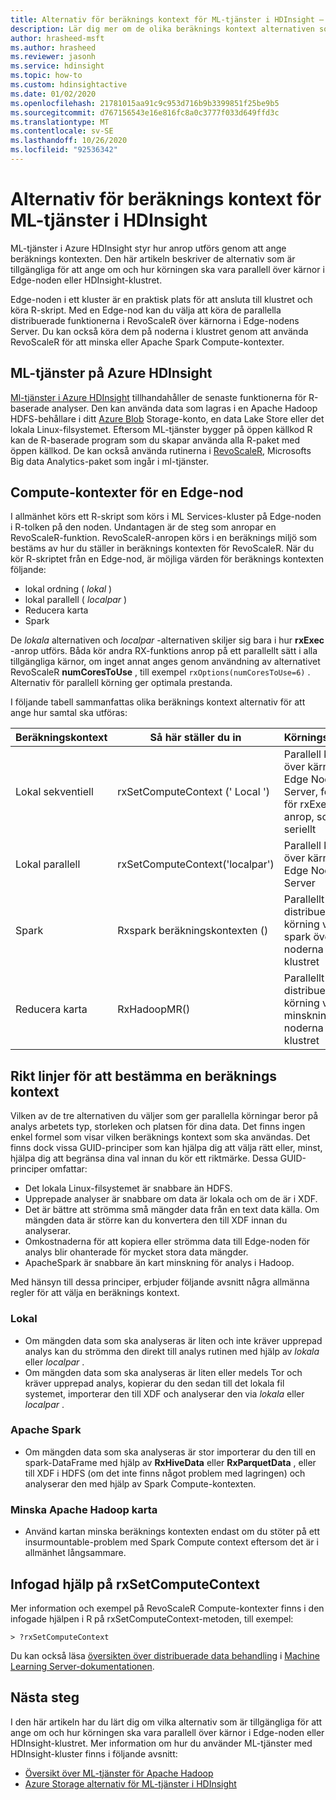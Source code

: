 ```yaml
---
title: Alternativ för beräknings kontext för ML-tjänster i HDInsight – Azure
description: Lär dig mer om de olika beräknings kontext alternativen som är tillgängliga för användare med ML-tjänster i HDInsight
author: hrasheed-msft
ms.author: hrasheed
ms.reviewer: jasonh
ms.service: hdinsight
ms.topic: how-to
ms.custom: hdinsightactive
ms.date: 01/02/2020
ms.openlocfilehash: 21781015aa91c9c953d716b9b3399851f25be9b5
ms.sourcegitcommit: d767156543e16e816fc8a0c3777f033d649ffd3c
ms.translationtype: MT
ms.contentlocale: sv-SE
ms.lasthandoff: 10/26/2020
ms.locfileid: "92536342"
---
```

# <a name="compute-context-options-for-ml-services-on-hdinsight"></a>Alternativ för beräknings kontext för ML-tjänster i HDInsight

ML-tjänster i Azure HDInsight styr hur anrop utförs genom att ange beräknings kontexten. Den här artikeln beskriver de alternativ som är tillgängliga för att ange om och hur körningen ska vara parallell över kärnor i Edge-noden eller HDInsight-klustret.

Edge-noden i ett kluster är en praktisk plats för att ansluta till klustret och köra R-skript. Med en Edge-nod kan du välja att köra de parallella distribuerade funktionerna i RevoScaleR över kärnorna i Edge-nodens Server. Du kan också köra dem på noderna i klustret genom att använda RevoScaleR för att minska eller Apache Spark Compute-kontexter.

## <a name="ml-services-on-azure-hdinsight"></a>ML-tjänster på Azure HDInsight

[Ml-tjänster i Azure HDInsight](r-server-overview.md) tillhandahåller de senaste funktionerna för R-baserade analyser. Den kan använda data som lagras i en Apache Hadoop HDFS-behållare i ditt [Azure Blob](../../storage/common/storage-introduction.md "Azure Blob Storage") Storage-konto, en data Lake Store eller det lokala Linux-filsystemet. Eftersom ML-tjänster bygger på öppen källkod R kan de R-baserade program som du skapar använda alla R-paket med öppen källkod. De kan också använda rutinerna i [RevoScaleR](/machine-learning-server/r-reference/revoscaler/revoscaler), Microsofts Big data Analytics-paket som ingår i ml-tjänster.  

## <a name="compute-contexts-for-an-edge-node"></a>Compute-kontexter för en Edge-nod

I allmänhet körs ett R-skript som körs i ML Services-kluster på Edge-noden i R-tolken på den noden. Undantagen är de steg som anropar en RevoScaleR-funktion. RevoScaleR-anropen körs i en beräknings miljö som bestäms av hur du ställer in beräknings kontexten för RevoScaleR.  När du kör R-skriptet från en Edge-nod, är möjliga värden för beräknings kontexten följande:

- lokal ordning ( *lokal* )
- lokal parallell ( *localpar* )
- Reducera karta
- Spark

De *lokala* alternativen och *localpar* -alternativen skiljer sig bara i hur **rxExec** -anrop utförs. Båda kör andra RX-funktions anrop på ett parallellt sätt i alla tillgängliga kärnor, om inget annat anges genom användning av alternativet RevoScaleR **numCoresToUse** , till exempel `rxOptions(numCoresToUse=6)` . Alternativ för parallell körning ger optimala prestanda.

I följande tabell sammanfattas olika beräknings kontext alternativ för att ange hur samtal ska utföras:

| Beräkningskontext  | Så här ställer du in                      | Körningskontext                        |
| ---------------- | ------------------------------- | ---------------------------------------- |
| Lokal sekventiell | rxSetComputeContext (' Local ')    | Parallell körning över kärnorna i Edge Node Server, förutom för rxExec-anrop, som körs seriellt |
| Lokal parallell   | rxSetComputeContext('localpar') | Parallell körning över kärnorna i Edge Node Server |
| Spark            | Rxspark beräkningskontexten ()                       | Parallellt distribuerad körning via spark över noderna i HDI-klustret |
| Reducera karta       | RxHadoopMR()                    | Parallellt distribuerad körning via kart minskning över noderna i HDI-klustret |

## <a name="guidelines-for-deciding-on-a-compute-context"></a>Rikt linjer för att bestämma en beräknings kontext

Vilken av de tre alternativen du väljer som ger parallella körningar beror på analys arbetets typ, storleken och platsen för dina data. Det finns ingen enkel formel som visar vilken beräknings kontext som ska användas. Det finns dock vissa GUID-principer som kan hjälpa dig att välja rätt eller, minst, hjälpa dig att begränsa dina val innan du kör ett riktmärke. Dessa GUID-principer omfattar:

- Det lokala Linux-filsystemet är snabbare än HDFS.
- Upprepade analyser är snabbare om data är lokala och om de är i XDF.
- Det är bättre att strömma små mängder data från en text data källa. Om mängden data är större kan du konvertera den till XDF innan du analyserar.
- Omkostnaderna för att kopiera eller strömma data till Edge-noden för analys blir ohanterade för mycket stora data mängder.
- ApacheSpark är snabbare än kart minskning för analys i Hadoop.

Med hänsyn till dessa principer, erbjuder följande avsnitt några allmänna regler för att välja en beräknings kontext.

### <a name="local"></a>Lokal

- Om mängden data som ska analyseras är liten och inte kräver upprepad analys kan du strömma den direkt till analys rutinen med hjälp av *lokala* eller *localpar* .
- Om mängden data som ska analyseras är liten eller medels Tor och kräver upprepad analys, kopierar du den sedan till det lokala fil systemet, importerar den till XDF och analyserar den via *lokala* eller *localpar* .

### <a name="apache-spark"></a>Apache Spark

- Om mängden data som ska analyseras är stor importerar du den till en spark-DataFrame med hjälp av **RxHiveData** eller **RxParquetData** , eller till XDF i HDFS (om det inte finns något problem med lagringen) och analyserar den med hjälp av Spark Compute-kontexten.

### <a name="apache-hadoop-map-reduce"></a>Minska Apache Hadoop karta

- Använd kartan minska beräknings kontexten endast om du stöter på ett insurmountable-problem med Spark Compute context eftersom det är i allmänhet långsammare.  

## <a name="inline-help-on-rxsetcomputecontext"></a>Infogad hjälp på rxSetComputeContext
Mer information och exempel på RevoScaleR Compute-kontexter finns i den infogade hjälpen i R på rxSetComputeContext-metoden, till exempel:

```console
> ?rxSetComputeContext
```

Du kan också läsa [översikten över distribuerade data behandling](/machine-learning-server/r/how-to-revoscaler-distributed-computing) i [Machine Learning Server-dokumentationen](/machine-learning-server/).

## <a name="next-steps"></a>Nästa steg

I den här artikeln har du lärt dig om vilka alternativ som är tillgängliga för att ange om och hur körningen ska vara parallell över kärnor i Edge-noden eller HDInsight-klustret. Mer information om hur du använder ML-tjänster med HDInsight-kluster finns i följande avsnitt:

- [Översikt över ML-tjänster för Apache Hadoop](r-server-overview.md)
- [Azure Storage alternativ för ML-tjänster i HDInsight](r-server-storage.md)